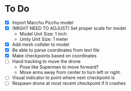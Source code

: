 # To Do

- [x] Import Macchu Picchu model
- [x] (MIGHT NEED TO ADJUST) Set proper scale for model
  - Model Unit Size: 1 inch
  - Unity Unit Size: 1 meter
- [x] Add mesh collider to model
- [x] Be able to parse coordinates from text file
- [x] Make checkpoints based on coordinates
- [ ] Hand tracking to move the drone
  - Pose like Superman to move forward?
  - Move arms away from center to turn left or right.
- [ ] Visual indicator to point where next checkpoint is
- [ ] Respawn drone at most recent checkpoint if it crashes
